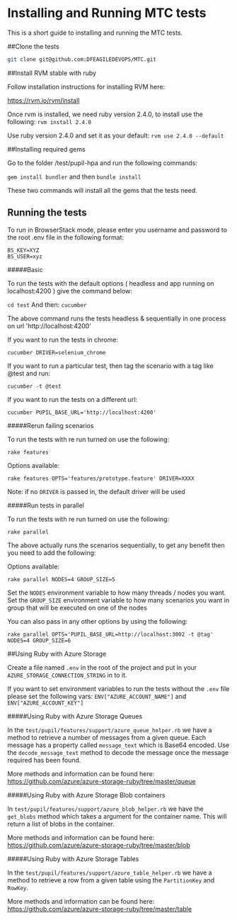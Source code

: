 Installing and Running MTC tests
================================

This is a short guide to installing and running the MTC tests.

##Clone the tests

```bash
git clone git@github.com:DFEAGILEDEVOPS/MTC.git
```

##Install RVM stable with ruby

Follow installation instructions for installing RVM here:

https://rvm.io/rvm/install

Once rvm is installed, we need ruby version 2.4.0, to install use the following:
 `rvm install 2.4.0`

Use ruby version 2.4.0 and set it as your default:
 `rvm use 2.4.0 --default`

##Installing required gems

Go to the folder /test/pupil-hpa and run the following commands:

`gem install bundler` and then `bundle install`

These two commands will install all the gems that the tests need.

## Running the tests

To run in BrowserStack mode, please enter you username and password to the root .env file in the following format:

```
BS_KEY=XYZ
BS_USER=xyz
``` 

#####Basic

To run the tests with the default options ( headless and app running on localhost:4200 ) give the command below:

`cd test`
And then:
`cucumber`

 The above command runs the tests headless & sequentially in one process on url 'http://localhost:4200'

If you want to run the tests in chrome:

`cucumber DRIVER=selenium_chrome`

If you want to run a particular test, then tag the scenario with a tag like @test and run:

`cucumber -t @test`

If you want to run the tests on a different url:

`cucumber PUPIL_BASE_URL='http://localhost:4200'`

#####Rerun failing scenarios

To run the tests with re run turned on use the following:

`rake features`

Options available:

`rake features OPTS='features/prototype.feature' DRIVER=XXXX`

Note: if no `DRIVER` is passed in, the default driver will be used

#####Run tests in parallel

To run the tests with re run turned on use the following:

`rake parallel`

The above actually runs the scenarios sequentially, to get
any benefit then you need to add the following:

Options available:

`rake parallel NODES=4 GROUP_SIZE=5`

Set the `NODES` environment variable to how many threads / nodes you want.
Set the `GROUP_SIZE` environment variable to how many scenarios you want in
group that will be executed on one of the nodes

You can also pass in any other options by using the following:

`rake parallel OPTS='PUPIL_BASE_URL=http://localhost:3002 -t @tag' NODES=4 GROUP_SIZE=6`


##Using Ruby with Azure Storage

Create a file named `.env` in the root of the project and put
in your `AZURE_STORAGE_CONNECTION_STRING` in to it.

If you want to set environment variables to run the tests without the `.env` file please set the following vars:
`ENV["AZURE_ACCOUNT_NAME"]` and `ENV["AZURE_ACCOUNT_KEY"]`

#####Using Ruby with Azure Storage Queues

In the `test/pupil/features/support/azure_queue_helper.rb` we have a method
to retrieve a number of messages from a given queue. Each message has a property called `message_text`
which is Base64 encoded. Use the `decode_message_text` method to decode the message once the message
required has been found.

More methods and information can be found here:
https://github.com/azure/azure-storage-ruby/tree/master/queue

#####Using Ruby with Azure Storage Blob containers

In `test/pupil/features/support/azure_blob_helper.rb` we have the `get_blobs` method which takes a argument
for the container name. This will return a list of blobs in the container.

More methods and information can be found here:
https://github.com/azure/azure-storage-ruby/tree/master/blob

#####Using Ruby with Azure Storage Tables

In the `test/pupil/features/support/azure_table_helper.rb` we have a method to retrieve a row from a given
table using the `PartitionKey` and `RowKey`.

More methods and information can be found here:
https://github.com/azure/azure-storage-ruby/tree/master/table
